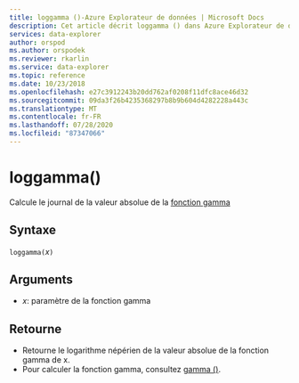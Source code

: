 ```yaml
---
title: loggamma ()-Azure Explorateur de données | Microsoft Docs
description: Cet article décrit loggamma () dans Azure Explorateur de données.
services: data-explorer
author: orspod
ms.author: orspodek
ms.reviewer: rkarlin
ms.service: data-explorer
ms.topic: reference
ms.date: 10/23/2018
ms.openlocfilehash: e27c3912243b20dd762af0208f11dfc8ace46d32
ms.sourcegitcommit: 09da3f26b4235368297b8b9b604d4282228a443c
ms.translationtype: MT
ms.contentlocale: fr-FR
ms.lasthandoff: 07/28/2020
ms.locfileid: "87347066"
---
```

# <a name="loggamma"></a>loggamma()

Calcule le journal de la valeur absolue de la [fonction gamma](https://en.wikipedia.org/wiki/Gamma_function)

## <a name="syntax"></a>Syntaxe

`loggamma(`*x*`)`

## <a name="arguments"></a>Arguments

* *x*: paramètre de la fonction gamma

## <a name="returns"></a>Retourne

* Retourne le logarithme népérien de la valeur absolue de la fonction gamma de x.
* Pour calculer la fonction gamma, consultez [gamma ()](gammafunction.md).